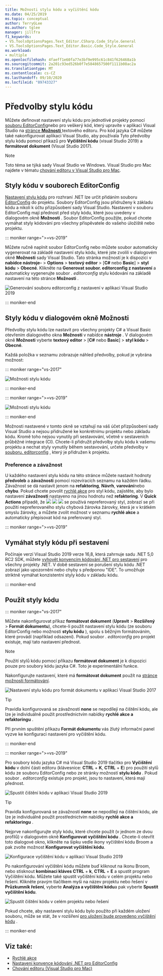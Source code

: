 ```yaml
---
title: Možnosti stylu kódu a vyčištění kódu
ms.date: 04/25/2019
ms.topic: conceptual
author: TerryGLee
ms.author: tglee
manager: jillfra
f1_keywords:
- VS.ToolsOptionsPages.Text_Editor.CSharp.Code_Style.General
- VS.ToolsOptionsPages.Text_Editor.Basic.Code_Style.General
ms.workload:
- multiple
ms.openlocfilehash: 4faeff1e60fa77e3bf9e995c61c841f626468a1b
ms.sourcegitcommit: 2a201c93ed526b0f7e5848657500f1111b08ac2a
ms.translationtype: MT
ms.contentlocale: cs-CZ
ms.lasthandoff: 09/10/2020
ms.locfileid: "89743327"
---
```

# <a name="code-style-preferences"></a>Předvolby stylu kódu

Můžete definovat nastavení stylu kódu pro jednotlivé projekty pomocí [souboru EditorConfig](#code-styles-in-editorconfig-files)nebo pro veškerý kód, který upravíte v aplikaci Visual Studio na [stránce **Možnosti** ](#code-styles-in-the-options-dialog-box)textového editoru. Pro kód jazyka C# můžete také nakonfigurovat aplikaci Visual Studio, aby používala Tyto předvolby stylu kódu pomocí příkazů pro **Vyčištění kódu** (visual Studio 2019) a **formátovat dokument** (Visual Studio 2017).

> [!NOTE]
> Toto téma se týká sady Visual Studio ve Windows. Visual Studio pro Mac najdete v tématu [chování editoru v Visual Studio pro Mac](/visualstudio/mac/editor-behavior).

## <a name="code-styles-in-editorconfig-files"></a>Styly kódu v souborech EditorConfig

[Nastavení stylu kódu](../ide/editorconfig-code-style-settings-reference.md) pro rozhraní .NET lze určit přidáním souboru [EditorConfig](create-portable-custom-editor-options.md) do projektu. Soubory EditorConfig jsou přidruženy k základu kódu a nikoli k účtu přizpůsobení sady Visual Studio. Nastavení v souboru EditorConfig mají přednost před styly kódu, které jsou uvedeny v dialogovém okně **Možnosti** . Soubor EditorConfig použijte, pokud chcete vymáhat styly kódování pro všechny přispěvatele do vašeho úložiště nebo projektu.

::: moniker range=">=vs-2019"

Můžete ručně naplnit soubor EditorConfig nebo můžete soubor automaticky vygenerovat na základě nastavení stylu kódu, které jste zvolili v dialogovém okně **Možnosti** sady Visual Studio. Tato stránka možností je k dispozici v **nabídce nástroje**–  >  **Options**  >  **textový editor** > [**C#** nebo **Basic**] > **styl kódu**  >  **Obecné**. Klikněte na **Generovat soubor. editorconfig z nastavení** a automaticky vygenerujte soubor *. editorconfig* stylu kódování na základě nastavení na této stránce **Možnosti** .

![Generování souboru editorconfig z nastavení v aplikaci Visual Studio 2019](media/vs-2019/generate-editorconfig-file-small.png)

::: moniker-end

## <a name="code-styles-in-the-options-dialog-box"></a>Styly kódu v dialogovém okně Možnosti

Předvolby stylu kódu lze nastavit pro všechny projekty C# a Visual Basic otevřením dialogového okna **Možnosti** v nabídce **nástroje** . V dialogovém okně **Možnosti** vyberte **textový editor** > [**C#** nebo **Basic**] > **styl kódu**  >  **Obecné**.

Každá položka v seznamu zobrazuje náhled předvolby, pokud je vybrána možnost:

::: moniker range="vs-2017"

![Možnosti stylu kódu](media/code-style-quick-actions-dialog.png)

::: moniker-end

::: moniker range=">=vs-2019"

![Možnosti stylu kódu](media/vs-2019/code-style-quick-actions-dialog.png)

::: moniker-end

Možnosti nastavené v tomto okně se vztahují na váš účet přizpůsobení sady Visual Studio a nejsou přidružené ke konkrétnímu projektu nebo základu kódu. Kromě toho nejsou vynutily při sestavování, včetně v sestaveních průběžné integrace (CI). Chcete-li přidružit předvolby stylu kódu k vašemu projektu a nechat styly vynutily během sestavování, určete předvolby v [souboru. editorconfig](#code-styles-in-editorconfig-files) , který je přidružen k projektu.

### <a name="preference-and-severity"></a>Preference a závažnost

U každého nastavení stylu kódu na této stránce můžete nastavit hodnoty **předvoleb** a **závažnosti** pomocí rozevíracích seznamu na každém řádku. Závažnost se dá nastavit jenom na **refaktoring**, **Návrh**, **varování**nebo **chybu**. Pokud chcete povolit [rychlé akce](../ide/quick-actions.md) pro styl kódu, zajistěte, aby bylo nastavení **závažnosti** nastaveno na jinou hodnotu než **refaktoring**. V **Quick Actions** případě, že ![ ](media/light-bulb-dropdown.png) ![ ](media/error-bulb.png) ![ ](media/screwdriver.png) se používá nepreferovaný styl, zobrazí se při použití nepreferovaného stylu chybová žárovka žárovky, která je v krátkém smyslu žárovky, a můžete zvolit možnost v seznamu **rychlé akce** a automaticky přepisovat kód na preferovaný styl.

::: moniker range=">=vs-2019"

## <a name="enforce-code-styles-on-build"></a>Vymáhat styly kódu při sestavení

Počínaje verzí Visual Studio 2019 verze 16,8, která zahrnuje sadu .NET 5,0 RC2 SDK, můžete [vyhovět konvencím kódování .NET pro sestavení](/dotnet/fundamentals/productivity/code-analysis.md#code-style-analysis) pro všechny projekty .NET. V době sestavení se porušení stylu kódu .NET zobrazí jako upozornění nebo chyby s předponou "IDE". To umožňuje striktně vymáhat konzistentní styly kódu v základu kódu.

::: moniker-end

## <a name="apply-code-styles"></a>Použít styly kódu

::: moniker range="vs-2017"

Můžete nakonfigurovat příkaz **formátovat dokument** (**Upravit**  >  **Rozšířený**  >  **Formát dokumentu**), chcete-li použít nastavení stylu kódu (ze souboru EditorConfig nebo možnosti **stylu kódu** ), spolu s běžným formátováním, které provádí (například odsazení). Pokud soubor *. editorconfig* pro projekt existuje, mají tato nastavení přednost.

> [!NOTE]
> Použití stylů kódu pomocí příkazu **formátovat dokument** je k dispozici pouze pro soubory kódu jazyka C#. Toto je experimentální funkce.

Nakonfigurujte nastavení, které má **formátovat dokument** použít na [stránce možnosti formátování](reference/options-text-editor-csharp-formatting.md#format-document-settings).

![Nastavení stylu kódu pro formát dokumentu v aplikaci Visual Studio 2017](media/format-document-settings-experiment.png)

> [!TIP]
> Pravidla konfigurovaná se závažností **none** se nepodílejí na čištění kódu, ale lze je individuálně použít prostřednictvím nabídky **rychlé akce a refaktoringu** .

Při prvním spuštění příkazu **Formát dokumentu** vás žlutý informační panel vyzve ke konfiguraci nastavení pro vyčištění kódu.

::: moniker-end

::: moniker range=">=vs-2019"

Pro soubory kódu jazyka C# má Visual Studio 2019 tlačítko pro **Vyčištění kódu** v dolní části editoru (klávesnice: **CTRL** + **K**, **CTRL** + **E**) pro použití stylů kódu ze souboru EditorConfig nebo ze stránky možností **stylu kódu** . Pokud soubor *. editorconfig* existuje pro projekt, jsou to nastavení, která mají přednost.

![Spustit čištění kódu v aplikaci Visual Studio 2019](media/execute-code-cleanup.png)

> [!TIP]
> Pravidla konfigurovaná se závažností **none** se nepodílejí na čištění kódu, ale lze je individuálně použít prostřednictvím nabídky **rychlé akce a refaktoringu** .

Nejprve nakonfigurujte styly kódu, které chcete použít (v jednom ze dvou profilů) v dialogovém okně **Konfigurovat vyčištění kódu** . Chcete-li otevřít toto dialogové okno, klikněte na šipku vedle ikony vyčištění kódu Broom a pak zvolte možnost **Konfigurovat vyčištění kódu**.

![Konfigurace vyčištění kódu v aplikaci Visual Studio 2019](media/configure-code-cleanup.png)

Po nakonfigurování vyčištění kódu můžete buď kliknout na ikonu Broom, nebo stisknout **kombinaci kláves CTRL** + **k**, **CTRL** + **E** a spustit program Vyčištění kódu. Můžete také spustit vyčištění kódu v celém projektu nebo řešení. Klikněte pravým tlačítkem myši na název projektu nebo řešení v **Průzkumník řešení**, vyberte **Analýza a vyčištění kódu**a pak vyberte **Spustit vyčištění kódu**.

![Spustit čištění kódu v celém projektu nebo řešení](media/run-code-cleanup-project-solution.png)

Pokud chcete, aby nastavení stylu kódu bylo použito při každém uložení souboru, může se stát, že v rozšíření [pro uložení bude provedeno vyčištění kódu](https://marketplace.visualstudio.com/items?itemName=MadsKristensen.CodeCleanupOnSave) .

::: moniker-end

## <a name="see-also"></a>Viz také:

- [Rychlé akce](../ide/quick-actions.md)
- [Nastavení konvence kódování .NET pro EditorConfig](../ide/editorconfig-code-style-settings-reference.md)
- [Chování editoru (Visual Studio pro Mac)](/visualstudio/mac/editor-behavior)
